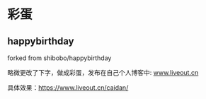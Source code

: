 # 彩蛋
## happybirthday
forked from shibobo/happybirthday

略微更改了下字，做成彩蛋，发布在自己个人博客中: www.liveout.cn

具体效果：https://www.liveout.cn/caidan/
